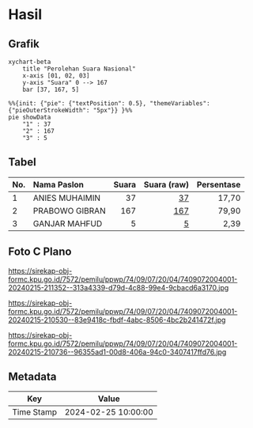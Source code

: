 # Hasil

## Grafik

```mermaid
xychart-beta
    title "Perolehan Suara Nasional"
    x-axis [01, 02, 03]
    y-axis "Suara" 0 --> 167
    bar [37, 167, 5]
```

```mermaid
%%{init: {"pie": {"textPosition": 0.5}, "themeVariables": {"pieOuterStrokeWidth": "5px"}} }%%
pie showData
    "1" : 37
    "2" : 167
    "3" : 5
```

## Tabel

| No. | Nama Paslon    | Suara | Suara (raw) | Persentase |
|:--- |:-------------- | -----:| -----------:| ----------:|
| 1   | ANIES MUHAIMIN | 37    | [37][p-1]   | 17,70      |
| 2   | PRABOWO GIBRAN | 167   | [167][p-2]  | 79,90      |
| 3   | GANJAR MAHFUD  | 5     | [5][p-3]    | 2,39       |


[p-1]: https://github.com/gigit-pemilu/pemilu-2024/blob/main/pilpres/hitung-suara/sub/74-sulawesi-tenggara/sub/09-konawe-utara/sub/07-sawa/sub/2004-laimeo/sub/001-tps/sub/paslon-1.txt
[p-2]: https://github.com/gigit-pemilu/pemilu-2024/blob/main/pilpres/hitung-suara/sub/74-sulawesi-tenggara/sub/09-konawe-utara/sub/07-sawa/sub/2004-laimeo/sub/001-tps/sub/paslon-2.txt
[p-3]: https://github.com/gigit-pemilu/pemilu-2024/blob/main/pilpres/hitung-suara/sub/74-sulawesi-tenggara/sub/09-konawe-utara/sub/07-sawa/sub/2004-laimeo/sub/001-tps/sub/paslon-3.txt

## Foto C Plano

https://sirekap-obj-formc.kpu.go.id/7572/pemilu/ppwp/74/09/07/20/04/7409072004001-20240215-211352--313a4339-d79d-4c88-99e4-9cbacd6a3170.jpg

https://sirekap-obj-formc.kpu.go.id/7572/pemilu/ppwp/74/09/07/20/04/7409072004001-20240215-210530--83e9418c-fbdf-4abc-8506-4bc2b241472f.jpg

https://sirekap-obj-formc.kpu.go.id/7572/pemilu/ppwp/74/09/07/20/04/7409072004001-20240215-210736--96355ad1-00d8-406a-94c0-3407417ffd76.jpg


## Metadata

| Key        | Value               |
| ---------- | ------------------- |
| Time Stamp | 2024-02-25 10:00:00 |



